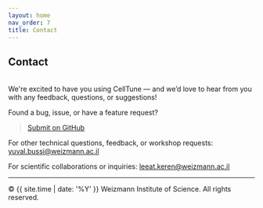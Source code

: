 ```yaml
---
layout: home
nav_order: 7
title: Contact
---
```


## Contact
&nbsp;  
We're excited to have you using CellTune — and we’d love to hear from you with any feedback, questions, or suggestions!

Found a bug, issue, or have a feature request?  
>[Submit on GitHub](https://github.com/KerenLab/CellTune-App/issues)

For other technical questions, feedback, or workshop requests:  [yuval.bussi@weizmann.ac.il](mailto:yuval.bussi@weizmann.ac.il)  
  
For scientific collaborations or inquiries:  [leeat.keren@weizmann.ac.il](mailto:leeat.keren@weizmann.ac.il)  

---


© {{ site.time | date: '%Y' }} Weizmann Institute of Science. All rights reserved.

